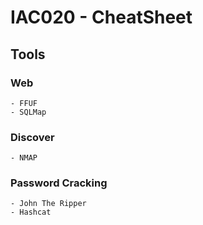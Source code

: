 # IAC020 - CheatSheet

## Tools
### Web
    - FFUF
    - SQLMap

### Discover
    - NMAP

### Password Cracking
    - John The Ripper
    - Hashcat
